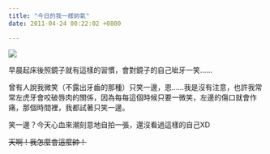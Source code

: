 ```yaml
---
title: "今日的我一樣帥氣"
date: 2011-04-24 00:22:02 +0800

---
```


![](/images/slum-area/29_0.jpg)
<p>早晨起床後照鏡子就有這樣的習慣，會對鏡子的自己呲牙一笑&hellip;&hellip;</p><p>曾有人說我微笑（不露出牙齒的那種）只笑一邊，恩&hellip;&hellip;我是沒有注意，也許我常常左虎牙會咬破唇肉的關係，因為每每這個時候只要一微笑，左邊的傷口就會作痛，那個時間裡，我都試著只笑一邊。</p><p>笑一邊？今天心血來潮刻意地自拍一張，還沒看過這樣的自己XD</p><p><s>天啊！我怎麼會這麼帥！</s></p>
